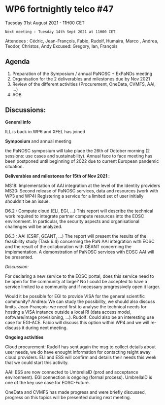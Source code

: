 #  WP6 fortnightly telco #47

Tuesday 31st August 2021 - 11H00 CET

	Next meeting : Tuesday 14th Sept 2021 at 11H00 CET

Attendees :  Cédric, Jean-François, Fabio, Rudolf,  Humaira, Marco , Andrea, Teodor, Christos, Andy
Excused: Gregory, Ian, François



## Agenda

1. Preparation of the Symposium / annual PaNOSC + ExPaNDs meeting 
2. Organisation for the 2 deliverables and milestones due by Nov 2021
3. Review of the different activities (Procurement, OneData, CVMFS, AAI, ...)
4. AOB

## Discussions:

**General info**

ILL is back in WP6 and XFEL has joined

**Symposium** and annual meeting

the PaNOSC symposium will take place the 26th of October morning  (2 sessions: use cases and sustainability).
Annual face to face meeting has been postponed until beginning of 2022 due to current European pandemic situation. 

**Deliverables and milestones for 15th of Nov 2021 :**

MS18: Implementation of AAI integration at the level of the Identity providers
MS20: Second release of PaNOSC services, data and resources (work with WP3 and WP4)
Registering a service for a limited set of user initially shouldn't be an issue.

D6.2 : Compute cloud (ELI, EGI, ...)
This report will describe the technical work required to integrate partner compute resources into the EOSC
environment. In particular, the security aspects and organisational challenges will be analyzed.

D6.3 : AAI (ESRF, GEANT, ...)
The report will present the results of the feasibility study (Task 6.4) concerning the PaN AAI integration with EOSC
and the result of the collaboration with GÉANT concerning the implementation. A demonstration of PaNOSC
services with EOSC AAI will be presented.

*Discussion:* 

For declaring a new service to the EOSC portal, does this service need to be open for the community at large? No I could be accepted to have a service limited to a community and if necessary progressively open it larger. 

Would it be possible for EGI to provide VISA for the general scientific community? Andrea: We can study the possibility, we should also discuss limits. Jean-François: we need first to analyse the technical needs for hosting a VISA instance outside a local RI (data access model, software/image provisioning, ...). Rudolf: Could also be an interesting use case for EGI-ACE. Fabio will discuss this option within WP4 and we will re-discuss it during next meeting.

**Ongoing activities**

Cloud procurement: Rudolf has sent again the msg to collect details about user needs, we do have enought information for contacting reight away cloud providers. ELI and ESS will confirm and details their needs this week that we could start this activity.

AAI: ESS are now connected to UmbrellaID (prod and acceptance environment). EGI connection is ongoing (formal process).  UmbrellaID is one of the key use case for EOSC-Future.

OneData and CVMFS has made progress and were briefly discussed, progress on this topics will be presented during next meeting. 

